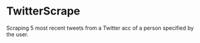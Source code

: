 # TwitterScrape
Scraping 5 most recent tweets from a Twitter acc of a person specified by the user.
